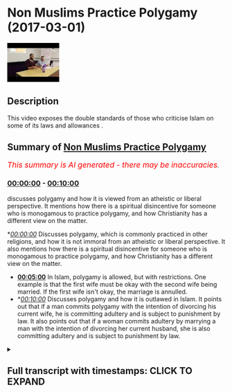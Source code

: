 # Non Muslims Practice Polygamy (2017-03-01)

![alt Non Muslims Practice Polygamy](q-TA4xTIXAQ.jpg "Non Muslims Practice Polygamy")

## Description

This video exposes the double standards of those who criticise Islam on some of its laws and allowances .

## Summary of [Non Muslims Practice Polygamy](https://www.youtube.com/watch?v=q-TA4xTIXAQ)


*<span style="color:red; font-size:125%">This summary is AI generated - there may be inaccuracies</span>. [](/)*

### [00:00:00](https://www.youtube.com/watch?v=q-TA4xTIXAQ&t=0) - [00:10:00](https://www.youtube.com/watch?v=q-TA4xTIXAQ&t=600)

 discusses polygamy and how it is viewed from an atheistic or liberal perspective. It mentions how there is a spiritual disincentive for someone who is monogamous to practice polygamy, and how Christianity has a different view on the matter.

**[00:00:00](https://www.youtube.com/watch?v=q-TA4xTIXAQ&t=0)* Discusses polygamy, which is commonly practiced in other religions, and how it is not immoral from an atheistic or liberal perspective. It also mentions how there is a spiritual disincentive for someone who is monogamous to practice polygamy, and how Christianity has a different view on the matter.
* **[00:05:00](https://www.youtube.com/watch?v=q-TA4xTIXAQ&t=300)** In Islam, polygamy is allowed, but with restrictions. One example is that the first wife must be okay with the second wife being married. If the first wife isn't okay, the marriage is annulled.
* **[00:10:00](https://www.youtube.com/watch?v=q-TA4xTIXAQ&t=600)* Discusses polygamy and how it is outlawed in Islam. It points out that if a man commits polygamy with the intention of divorcing his current wife, he is committing adultery and is subject to punishment by law. It also points out that if a woman commits adultery by marrying a man with the intention of divorcing her current husband, she is also committing adultery and is subject to punishment by law.

<details><summary><h2>Full transcript with timestamps: CLICK TO EXPAND</h2></summary>

[0:00:00](https://youtu.be/q-TA4xTIXAQ?t=0) Kiska means they come to us and all you  
[0:00:01](https://youtu.be/q-TA4xTIXAQ?t=1) look symptomatic for watching and I'm  
[0:00:03](https://youtu.be/q-TA4xTIXAQ?t=3) not showing today  
[0:00:04](https://youtu.be/q-TA4xTIXAQ?t=4) no Moses Baptist polygamy they practiced  
[0:00:07](https://youtu.be/q-TA4xTIXAQ?t=7) I don't care what anyone says how many  
[0:00:09](https://youtu.be/q-TA4xTIXAQ?t=9) guys are these statistics show this they  
[0:00:11](https://youtu.be/q-TA4xTIXAQ?t=11) have side chains they have mistresses  
[0:00:15](https://youtu.be/q-TA4xTIXAQ?t=15) it's not right but the thing is they do  
[0:00:18](https://youtu.be/q-TA4xTIXAQ?t=18) they go and cheat on their wives left  
[0:00:21](https://youtu.be/q-TA4xTIXAQ?t=21) right center Islam says no you can't go  
[0:00:25](https://youtu.be/q-TA4xTIXAQ?t=25) and use another female for your sexual  
[0:00:28](https://youtu.be/q-TA4xTIXAQ?t=28) desires  
[0:00:28](https://youtu.be/q-TA4xTIXAQ?t=28) you can't go today I'm just reading  
[0:00:30](https://youtu.be/q-TA4xTIXAQ?t=30) usually because you know that's what I  
[0:00:32](https://youtu.be/q-TA4xTIXAQ?t=32) want that allowed us for many reasons if  
[0:00:35](https://youtu.be/q-TA4xTIXAQ?t=35) entry comes read I'll repeat it but many  
[0:00:37](https://youtu.be/q-TA4xTIXAQ?t=37) reasons one of them is if you're going  
[0:00:39](https://youtu.be/q-TA4xTIXAQ?t=39) to do it you do it like a man  
[0:00:40](https://youtu.be/q-TA4xTIXAQ?t=40) yeah now this doesn't mean if a sister's  
[0:00:42](https://youtu.be/q-TA4xTIXAQ?t=42) you don't to share husband good you  
[0:00:44](https://youtu.be/q-TA4xTIXAQ?t=44) don't have to nobody said you're gonna  
[0:00:45](https://youtu.be/q-TA4xTIXAQ?t=45) get killed  
[0:00:46](https://youtu.be/q-TA4xTIXAQ?t=46) yeah you know what I mean you don't have  
[0:00:50](https://youtu.be/q-TA4xTIXAQ?t=50) to you know you don't need to allow your  
[0:00:53](https://youtu.be/q-TA4xTIXAQ?t=53) husband to American let's come there's  
[0:00:55](https://youtu.be/q-TA4xTIXAQ?t=55) even if it in the even states in the  
[0:00:56](https://youtu.be/q-TA4xTIXAQ?t=56) contract and always get married again  
[0:00:58](https://youtu.be/q-TA4xTIXAQ?t=58) simple as you can translate but however  
[0:01:01](https://youtu.be/q-TA4xTIXAQ?t=61) if you know is all the same no that  
[0:01:07](https://youtu.be/q-TA4xTIXAQ?t=67) wasn't they they practice this yet so  
[0:01:09](https://youtu.be/q-TA4xTIXAQ?t=69) basically we as Muslims we it has gotta  
[0:01:12](https://youtu.be/q-TA4xTIXAQ?t=72) be done has to be done in the right way  
[0:01:13](https://youtu.be/q-TA4xTIXAQ?t=73) you have to give her the rights  
[0:01:15](https://youtu.be/q-TA4xTIXAQ?t=75) yeah you can treat her like a mistress  
[0:01:18](https://youtu.be/q-TA4xTIXAQ?t=78) or sanction whatever you you have to  
[0:01:20](https://youtu.be/q-TA4xTIXAQ?t=80) give her a right you have to treat their  
[0:01:21](https://youtu.be/q-TA4xTIXAQ?t=81) ego and brothers laugh and act like it's  
[0:01:23](https://youtu.be/q-TA4xTIXAQ?t=83) all fun again it's all happy day but  
[0:01:25](https://youtu.be/q-TA4xTIXAQ?t=85) there is a narration that says a if a  
[0:01:27](https://youtu.be/q-TA4xTIXAQ?t=87) husband doesn't treat the wives equally  
[0:01:29](https://youtu.be/q-TA4xTIXAQ?t=89) if you favor one month is up in the  
[0:01:31](https://youtu.be/q-TA4xTIXAQ?t=91) theaters when you will come leaning on  
[0:01:33](https://youtu.be/q-TA4xTIXAQ?t=93) one side yeah  
[0:01:34](https://youtu.be/q-TA4xTIXAQ?t=94) so let's consequences it's not that more  
[0:01:36](https://youtu.be/q-TA4xTIXAQ?t=96) happy days this that it's not that easy  
[0:01:37](https://youtu.be/q-TA4xTIXAQ?t=97) you can try to say and also today  
[0:01:39](https://youtu.be/q-TA4xTIXAQ?t=99) unfortunately the Asian committees here  
[0:01:41](https://youtu.be/q-TA4xTIXAQ?t=101) produce adaptable models of hacks  
[0:01:43](https://youtu.be/q-TA4xTIXAQ?t=103) damaged a biryani yeah what what what  
[0:01:47](https://youtu.be/q-TA4xTIXAQ?t=107) the thing is racism  
[0:01:48](https://youtu.be/q-TA4xTIXAQ?t=108) unfortunately racism is  
[0:01:50](https://youtu.be/q-TA4xTIXAQ?t=110) big yeah the most distant then watch  
[0:01:54](https://youtu.be/q-TA4xTIXAQ?t=114) this is a lockdown a like they're  
[0:01:55](https://youtu.be/q-TA4xTIXAQ?t=115) like garbage yeah it's disgusting  
[0:01:57](https://youtu.be/q-TA4xTIXAQ?t=117) behavior  
[0:01:59](https://youtu.be/q-TA4xTIXAQ?t=119) you know so if there is a brother who is  
[0:02:01](https://youtu.be/q-TA4xTIXAQ?t=121) willing to marry that stuff because that  
[0:02:04](https://youtu.be/q-TA4xTIXAQ?t=124) sister has needs financial need sexual  
[0:02:06](https://youtu.be/q-TA4xTIXAQ?t=126) needs you know means someone is a  
[0:02:07](https://youtu.be/q-TA4xTIXAQ?t=127) companion there someone to be a fatherly  
[0:02:09](https://youtu.be/q-TA4xTIXAQ?t=129) figure to her kids this is important um  
[0:02:12](https://youtu.be/q-TA4xTIXAQ?t=132) trying to see so Islam is there to set  
[0:02:15](https://youtu.be/q-TA4xTIXAQ?t=135) odors in case of scenarios you don't try  
[0:02:17](https://youtu.be/q-TA4xTIXAQ?t=137) to say almost want to has given us a  
[0:02:18](https://youtu.be/q-TA4xTIXAQ?t=138) solution what's the solution with other  
[0:02:20](https://youtu.be/q-TA4xTIXAQ?t=140) religions and establish all reason where  
[0:02:23](https://youtu.be/q-TA4xTIXAQ?t=143) else one sitting for not married trim  
[0:02:24](https://youtu.be/q-TA4xTIXAQ?t=144) squeeze them forth if you can only just  
[0:02:26](https://youtu.be/q-TA4xTIXAQ?t=146) marry only one and it's other servers it  
[0:02:28](https://youtu.be/q-TA4xTIXAQ?t=148) was all sort of says indeed you're not  
[0:02:30](https://youtu.be/q-TA4xTIXAQ?t=150) gonna be just you know so it is hard but  
[0:02:33](https://youtu.be/q-TA4xTIXAQ?t=153) there's many wisdoms behind it if that  
[0:02:35](https://youtu.be/q-TA4xTIXAQ?t=155) makes sense and there's no other news  
[0:02:36](https://youtu.be/q-TA4xTIXAQ?t=156) about Number bed liner I just a few  
[0:02:38](https://youtu.be/q-TA4xTIXAQ?t=158) plates him just one first of all like  
[0:02:40](https://youtu.be/q-TA4xTIXAQ?t=160) and for us you're saying this is always  
[0:02:43](https://youtu.be/q-TA4xTIXAQ?t=163) I ask myself when people ask me  
[0:02:45](https://youtu.be/q-TA4xTIXAQ?t=165) questions who's asking the question so  
[0:02:46](https://youtu.be/q-TA4xTIXAQ?t=166) if it's an atheist asking that question  
[0:02:48](https://youtu.be/q-TA4xTIXAQ?t=168) the question would be what kind of what  
[0:02:51](https://youtu.be/q-TA4xTIXAQ?t=171) kind of restrictions does the atheistic  
[0:02:54](https://youtu.be/q-TA4xTIXAQ?t=174) worldview have on Ligonier if it's the  
[0:02:56](https://youtu.be/q-TA4xTIXAQ?t=176) liberal asking that question someone who  
[0:02:58](https://youtu.be/q-TA4xTIXAQ?t=178) believes in liberal philosophy what kind  
[0:03:00](https://youtu.be/q-TA4xTIXAQ?t=180) of restrictions as liberal as an animus  
[0:03:02](https://youtu.be/q-TA4xTIXAQ?t=182) muscle go by legal liberalism I'm  
[0:03:04](https://youtu.be/q-TA4xTIXAQ?t=184) talking about philosophical liberalism  
[0:03:06](https://youtu.be/q-TA4xTIXAQ?t=186) in fact atheism nor a theism nor  
[0:03:09](https://youtu.be/q-TA4xTIXAQ?t=189) liberalism should have any restrictions  
[0:03:11](https://youtu.be/q-TA4xTIXAQ?t=191) on polygamy whether it's from a man or a  
[0:03:13](https://youtu.be/q-TA4xTIXAQ?t=193) woman but to be honest I'm also hoping  
[0:03:15](https://youtu.be/q-TA4xTIXAQ?t=195) that sounds especially if it sounds like  
[0:03:17](https://youtu.be/q-TA4xTIXAQ?t=197) the guidelines are clear but from an  
[0:03:19](https://youtu.be/q-TA4xTIXAQ?t=199) atheistic perspective or a liberal  
[0:03:21](https://youtu.be/q-TA4xTIXAQ?t=201) perspective  
[0:03:21](https://youtu.be/q-TA4xTIXAQ?t=201) polygamy is completely stay again for  
[0:03:24](https://youtu.be/q-TA4xTIXAQ?t=204) everyone and frankly you can say this  
[0:03:26](https://youtu.be/q-TA4xTIXAQ?t=206) there will be a spiritual a disincentive  
[0:03:28](https://youtu.be/q-TA4xTIXAQ?t=208) for someone there's all saying okay this  
[0:03:31](https://youtu.be/q-TA4xTIXAQ?t=211) is guilt I feel guilty according to the  
[0:03:33](https://youtu.be/q-TA4xTIXAQ?t=213) majority of philosophers and  
[0:03:34](https://youtu.be/q-TA4xTIXAQ?t=214) psychologists like Freud he wrote a book  
[0:03:36](https://youtu.be/q-TA4xTIXAQ?t=216) called civilization and its discontents  
[0:03:38](https://youtu.be/q-TA4xTIXAQ?t=218) this book I mean he says it should take  
[0:03:43](https://youtu.be/q-TA4xTIXAQ?t=223) over the it is one of the the primal  
[0:03:45](https://youtu.be/q-TA4xTIXAQ?t=225) self you know the the beast eale self  
[0:03:48](https://youtu.be/q-TA4xTIXAQ?t=228) really if that should take over guilt  
[0:03:50](https://youtu.be/q-TA4xTIXAQ?t=230) and his eyes should be demolished all  
[0:03:53](https://youtu.be/q-TA4xTIXAQ?t=233) the all the barriers if created for  
[0:03:54](https://youtu.be/q-TA4xTIXAQ?t=234) gills should be taken down and this is  
[0:03:57](https://youtu.be/q-TA4xTIXAQ?t=237) what you're going to find with new age  
[0:03:59](https://youtu.be/q-TA4xTIXAQ?t=239) kind of  
[0:03:59](https://youtu.be/q-TA4xTIXAQ?t=239) slash liberalism is kind of like an  
[0:04:02](https://youtu.be/q-TA4xTIXAQ?t=242) upgraded headin ISM so there is no first  
[0:04:05](https://youtu.be/q-TA4xTIXAQ?t=245) of all from an atheistic paradigm or  
[0:04:07](https://youtu.be/q-TA4xTIXAQ?t=247) from a liberal paradigm there is no way  
[0:04:10](https://youtu.be/q-TA4xTIXAQ?t=250) anyone could argue that it's immoral  
[0:04:12](https://youtu.be/q-TA4xTIXAQ?t=252) objectively speaking that - for polygamy  
[0:04:16](https://youtu.be/q-TA4xTIXAQ?t=256) to take place a liberalism doesn't  
[0:04:18](https://youtu.be/q-TA4xTIXAQ?t=258) disallow it only Liberal government's  
[0:04:20](https://youtu.be/q-TA4xTIXAQ?t=260) have disallowed it that's the difference  
[0:04:21](https://youtu.be/q-TA4xTIXAQ?t=261) number two if you look at it from the  
[0:04:23](https://youtu.be/q-TA4xTIXAQ?t=263) previous dispensations and other  
[0:04:25](https://youtu.be/q-TA4xTIXAQ?t=265) religions you'll find that it's commonly  
[0:04:27](https://youtu.be/q-TA4xTIXAQ?t=267) practiced in all of the other world  
[0:04:29](https://youtu.be/q-TA4xTIXAQ?t=269) religions in fact with no exception or  
[0:04:32](https://youtu.be/q-TA4xTIXAQ?t=272) the major world religions with no  
[0:04:34](https://youtu.be/q-TA4xTIXAQ?t=274) exception the six major world religions  
[0:04:36](https://youtu.be/q-TA4xTIXAQ?t=276) all of them have a billy goat Sandman  
[0:04:38](https://youtu.be/q-TA4xTIXAQ?t=278) Christianity you know obviously as you  
[0:04:40](https://youtu.be/q-TA4xTIXAQ?t=280) know Solomon had 300 whites  
[0:04:43](https://youtu.be/q-TA4xTIXAQ?t=283) I mean Abraham had three wives and Jesus  
[0:04:46](https://youtu.be/q-TA4xTIXAQ?t=286) has come and said in Matthews I've not  
[0:04:48](https://youtu.be/q-TA4xTIXAQ?t=288) come to do away with the law the  
[0:04:49](https://youtu.be/q-TA4xTIXAQ?t=289) prophets I've come to affirm them and  
[0:04:51](https://youtu.be/q-TA4xTIXAQ?t=291) that is why you'll find that Anabaptist  
[0:04:53](https://youtu.be/q-TA4xTIXAQ?t=293) juror community which is a special type  
[0:04:55](https://youtu.be/q-TA4xTIXAQ?t=295) of Christian community enforce polygamy  
[0:04:58](https://youtu.be/q-TA4xTIXAQ?t=298) so it's only a historical thing that  
[0:05:00](https://youtu.be/q-TA4xTIXAQ?t=300) polygamy was outlawed from a Christian  
[0:05:02](https://youtu.be/q-TA4xTIXAQ?t=302) perspective Christianity and Judaism and  
[0:05:04](https://youtu.be/q-TA4xTIXAQ?t=304) Judaism the ready Jews they practiced  
[0:05:06](https://youtu.be/q-TA4xTIXAQ?t=306) polygamy in Hindu and Hindu scripture  
[0:05:08](https://youtu.be/q-TA4xTIXAQ?t=308) there's many different verses of their  
[0:05:11](https://youtu.be/q-TA4xTIXAQ?t=311) gods having 16,000 wives you know ten  
[0:05:13](https://youtu.be/q-TA4xTIXAQ?t=313) thousand Murata one thousand chav sex  
[0:05:17](https://youtu.be/q-TA4xTIXAQ?t=317) slaves distances that's all completely  
[0:05:19](https://youtu.be/q-TA4xTIXAQ?t=319) normal in their in their paradigm as for  
[0:05:22](https://youtu.be/q-TA4xTIXAQ?t=322) Sikhism I think six of the eleven or  
[0:05:25](https://youtu.be/q-TA4xTIXAQ?t=325) twelve gurus when polygamous  
[0:05:27](https://youtu.be/q-TA4xTIXAQ?t=327) relationships so almost no a world  
[0:05:29](https://youtu.be/q-TA4xTIXAQ?t=329) religion or what no well paradigm which  
[0:05:31](https://youtu.be/q-TA4xTIXAQ?t=331) is popularized today this allows  
[0:05:34](https://youtu.be/q-TA4xTIXAQ?t=334) polygamy you'll find that from all of  
[0:05:36](https://youtu.be/q-TA4xTIXAQ?t=336) the world religions and all the world  
[0:05:38](https://youtu.be/q-TA4xTIXAQ?t=338) paradigms which are popularized Islam  
[0:05:40](https://youtu.be/q-TA4xTIXAQ?t=340) actually has the Muslims the irony of it  
[0:05:41](https://youtu.be/q-TA4xTIXAQ?t=341) has the most restriction when it comes  
[0:05:44](https://youtu.be/q-TA4xTIXAQ?t=344) to this practice and I'll tell you the  
[0:05:45](https://youtu.be/q-TA4xTIXAQ?t=345) restrictions because it says thank you  
[0:05:47](https://youtu.be/q-TA4xTIXAQ?t=347) how matter by lack of men in the second  
[0:05:48](https://youtu.be/q-TA4xTIXAQ?t=348) lesson also a thought about it says  
[0:05:50](https://youtu.be/q-TA4xTIXAQ?t=350) marry who you will from the a by the way  
[0:05:53](https://youtu.be/q-TA4xTIXAQ?t=353) just as a side note this verse came down  
[0:05:55](https://youtu.be/q-TA4xTIXAQ?t=355) which is another added irony it came  
[0:05:57](https://youtu.be/q-TA4xTIXAQ?t=357) down talking about helping often people  
[0:06:01](https://youtu.be/q-TA4xTIXAQ?t=361) often women in general by the way the  
[0:06:04](https://youtu.be/q-TA4xTIXAQ?t=364) Koran puts a special emphasis on  
[0:06:06](https://youtu.be/q-TA4xTIXAQ?t=366) but often girls you know so it has  
[0:06:09](https://youtu.be/q-TA4xTIXAQ?t=369) positive discrimination yes for orphan  
[0:06:12](https://youtu.be/q-TA4xTIXAQ?t=372) girls rather than boys  
[0:06:13](https://youtu.be/q-TA4xTIXAQ?t=373) so when they often girls get older and  
[0:06:15](https://youtu.be/q-TA4xTIXAQ?t=375) obviously a pubescent that is when the  
[0:06:18](https://youtu.be/q-TA4xTIXAQ?t=378) quran from this perspective you know  
[0:06:20](https://youtu.be/q-TA4xTIXAQ?t=380) advisement to marry who you want from  
[0:06:23](https://youtu.be/q-TA4xTIXAQ?t=383) from the orphan girls or or from the  
[0:06:26](https://youtu.be/q-TA4xTIXAQ?t=386) woman generally two three and four  
[0:06:28](https://youtu.be/q-TA4xTIXAQ?t=388) why don't have the right let's have a  
[0:06:30](https://youtu.be/q-TA4xTIXAQ?t=390) look iraq of why has an arm of allocate  
[0:06:31](https://youtu.be/q-TA4xTIXAQ?t=391) a metal comb so if you can't if you fear  
[0:06:34](https://youtu.be/q-TA4xTIXAQ?t=394) that you even fear that you can't do  
[0:06:36](https://youtu.be/q-TA4xTIXAQ?t=396) justice to marry one only one or where  
[0:06:39](https://youtu.be/q-TA4xTIXAQ?t=399) you are I am possessive now the point  
[0:06:40](https://youtu.be/q-TA4xTIXAQ?t=400) here is important first of all there is  
[0:06:43](https://youtu.be/q-TA4xTIXAQ?t=403) a you could say there's a kind of  
[0:06:45](https://youtu.be/q-TA4xTIXAQ?t=405) warning no crime issues against polygamy  
[0:06:47](https://youtu.be/q-TA4xTIXAQ?t=407) there's no doubt it's not a small back  
[0:06:50](https://youtu.be/q-TA4xTIXAQ?t=410) which means is allowed in Islam it's not  
[0:06:52](https://youtu.be/q-TA4xTIXAQ?t=412) what's to happen it's not fun it's not  
[0:06:54](https://youtu.be/q-TA4xTIXAQ?t=414) something which is recommended nor is it  
[0:06:56](https://youtu.be/q-TA4xTIXAQ?t=416) something which is obviously compulsory  
[0:06:58](https://youtu.be/q-TA4xTIXAQ?t=418) and as Ali said I mean this is  
[0:07:00](https://youtu.be/q-TA4xTIXAQ?t=420) definitely the case and the solves all  
[0:07:02](https://youtu.be/q-TA4xTIXAQ?t=422) the problems with women necessarily and  
[0:07:03](https://youtu.be/q-TA4xTIXAQ?t=423) this is actually quite an interesting  
[0:07:06](https://youtu.be/q-TA4xTIXAQ?t=426) thing which is specialized to the  
[0:07:07](https://youtu.be/q-TA4xTIXAQ?t=427) Islamic discourse it look Adama which is  
[0:07:09](https://youtu.be/q-TA4xTIXAQ?t=429) one of the major scholars of Islam  
[0:07:11](https://youtu.be/q-TA4xTIXAQ?t=431) they're one of the email of their humbly  
[0:07:13](https://youtu.be/q-TA4xTIXAQ?t=433) mother he quotes and others like it you  
[0:07:15](https://youtu.be/q-TA4xTIXAQ?t=435) know if you look at MIT called staff for  
[0:07:18](https://youtu.be/q-TA4xTIXAQ?t=438) women decides to if there's a contract  
[0:07:20](https://youtu.be/q-TA4xTIXAQ?t=440) basically before the marriage and the  
[0:07:22](https://youtu.be/q-TA4xTIXAQ?t=442) almond decides I don't wanna get married  
[0:07:23](https://youtu.be/q-TA4xTIXAQ?t=443) if you can't get married to a second or  
[0:07:24](https://youtu.be/q-TA4xTIXAQ?t=444) third wife of this madman basically the  
[0:07:27](https://youtu.be/q-TA4xTIXAQ?t=447) moment the man goes and tries to get  
[0:07:29](https://youtu.be/q-TA4xTIXAQ?t=449) married to a second wife is the the  
[0:07:30](https://youtu.be/q-TA4xTIXAQ?t=450) annulment of the marriage will commence  
[0:07:32](https://youtu.be/q-TA4xTIXAQ?t=452) by the way this with this ensures from  
[0:07:35](https://youtu.be/q-TA4xTIXAQ?t=455) from the woman's perspective and that  
[0:07:38](https://youtu.be/q-TA4xTIXAQ?t=458) the man doesn't get back to a second  
[0:07:40](https://youtu.be/q-TA4xTIXAQ?t=460) wife in more of a way then would be the  
[0:07:42](https://youtu.be/q-TA4xTIXAQ?t=462) case from an atheistic paradigm because  
[0:07:44](https://youtu.be/q-TA4xTIXAQ?t=464) when atheistic paradigm how is she  
[0:07:46](https://youtu.be/q-TA4xTIXAQ?t=466) how does she know what he's telling her  
[0:07:47](https://youtu.be/q-TA4xTIXAQ?t=467) is true if he says I love you own and I  
[0:07:50](https://youtu.be/q-TA4xTIXAQ?t=470) want to be with you Father I mean he  
[0:07:51](https://youtu.be/q-TA4xTIXAQ?t=471) doesn't have any real objective  
[0:07:52](https://youtu.be/q-TA4xTIXAQ?t=472) spiritual incentive objective spiritual  
[0:07:54](https://youtu.be/q-TA4xTIXAQ?t=474) incentive morality which is objective  
[0:07:56](https://youtu.be/q-TA4xTIXAQ?t=476) that would stop him from going to  
[0:07:59](https://youtu.be/q-TA4xTIXAQ?t=479) different woman multiple partners fact I  
[0:08:01](https://youtu.be/q-TA4xTIXAQ?t=481) was in the gym recently and that's how  
[0:08:04](https://youtu.be/q-TA4xTIXAQ?t=484) hollow like those a guy is married with  
[0:08:07](https://youtu.be/q-TA4xTIXAQ?t=487) kids innocent that and literally  
[0:08:09](https://youtu.be/q-TA4xTIXAQ?t=489) becoming fool now he started telling me  
[0:08:12](https://youtu.be/q-TA4xTIXAQ?t=492) like he started telling the other guys  
[0:08:13](https://youtu.be/q-TA4xTIXAQ?t=493) as all day you know yeah she let me go  
[0:08:15](https://youtu.be/q-TA4xTIXAQ?t=495) to Ibiza she let me talk about wife and  
[0:08:17](https://youtu.be/q-TA4xTIXAQ?t=497) then and then the other guy us and we  
[0:08:19](https://youtu.be/q-TA4xTIXAQ?t=499) gonna do that and then he started  
[0:08:21](https://youtu.be/q-TA4xTIXAQ?t=501) exposing himself you know I'm gonna go  
[0:08:22](https://youtu.be/q-TA4xTIXAQ?t=502) here's happened now how do we know that  
[0:08:25](https://youtu.be/q-TA4xTIXAQ?t=505) people are not just and this is the  
[0:08:27](https://youtu.be/q-TA4xTIXAQ?t=507) things the problem is that naivety can  
[0:08:29](https://youtu.be/q-TA4xTIXAQ?t=509) overcome somebody and they are assuming  
[0:08:32](https://youtu.be/q-TA4xTIXAQ?t=512) using emotional judgments that this man  
[0:08:35](https://youtu.be/q-TA4xTIXAQ?t=515) is always going to be loyal to me but  
[0:08:38](https://youtu.be/q-TA4xTIXAQ?t=518) not realizing that the sociological  
[0:08:39](https://youtu.be/q-TA4xTIXAQ?t=519) statistics show that you know being  
[0:08:43](https://youtu.be/q-TA4xTIXAQ?t=523) unfaithful to something which is a  
[0:08:44](https://youtu.be/q-TA4xTIXAQ?t=524) common feature of the of the Western  
[0:08:47](https://youtu.be/q-TA4xTIXAQ?t=527) paradigm so generally speaking of the  
[0:08:50](https://youtu.be/q-TA4xTIXAQ?t=530) Western experience so generally speaking  
[0:08:52](https://youtu.be/q-TA4xTIXAQ?t=532) here I think that in a nutshell  
[0:08:55](https://youtu.be/q-TA4xTIXAQ?t=535) aslam has real restrictions output for  
[0:08:57](https://youtu.be/q-TA4xTIXAQ?t=537) this but at the same time it's moba is  
[0:09:00](https://youtu.be/q-TA4xTIXAQ?t=540) the same time as allowed if certain  
[0:09:02](https://youtu.be/q-TA4xTIXAQ?t=542) things are put in place and I don't see  
[0:09:05](https://youtu.be/q-TA4xTIXAQ?t=545) how that could be used as an evidence  
[0:09:06](https://youtu.be/q-TA4xTIXAQ?t=546) against Islam unless you have an  
[0:09:07](https://youtu.be/q-TA4xTIXAQ?t=547) objective reasoning to show that  
[0:09:10](https://youtu.be/q-TA4xTIXAQ?t=550) polygamy is wrong on an objective level  
[0:09:12](https://youtu.be/q-TA4xTIXAQ?t=552) which you can never do for lazy sickness  
[0:09:13](https://youtu.be/q-TA4xTIXAQ?t=553) but yeah it's true and also if for  
[0:09:16](https://youtu.be/q-TA4xTIXAQ?t=556) example one guy his chin on is y ou go  
[0:09:20](https://youtu.be/q-TA4xTIXAQ?t=560) mistress whatever what's the weapon to  
[0:09:22](https://youtu.be/q-TA4xTIXAQ?t=562) call police  
[0:09:22](https://youtu.be/q-TA4xTIXAQ?t=562) please go put a name it was this one he  
[0:09:26](https://youtu.be/q-TA4xTIXAQ?t=566) was arrested come in Oscar  
[0:09:28](https://youtu.be/q-TA4xTIXAQ?t=568) so the thing is for example in Islam if  
[0:09:30](https://youtu.be/q-TA4xTIXAQ?t=570) the first wife is okay yet and the wife  
[0:09:35](https://youtu.be/q-TA4xTIXAQ?t=575) for him to get married again it filled  
[0:09:37](https://youtu.be/q-TA4xTIXAQ?t=577) them okay you too  
[0:09:38](https://youtu.be/q-TA4xTIXAQ?t=578) why is it like no no no it's there okay  
[0:09:42](https://youtu.be/q-TA4xTIXAQ?t=582) look at this that next mark on her body  
[0:09:44](https://youtu.be/q-TA4xTIXAQ?t=584) ten girlfriends yeah happy days good she  
[0:09:47](https://youtu.be/q-TA4xTIXAQ?t=587) on your wife mistresses good  
[0:09:49](https://youtu.be/q-TA4xTIXAQ?t=589) well this car comes to do in the write  
[0:09:51](https://youtu.be/q-TA4xTIXAQ?t=591) my novel but he Thomas E is absolute  
[0:09:54](https://youtu.be/q-TA4xTIXAQ?t=594) true I'm sorry in this country there's  
[0:09:56](https://youtu.be/q-TA4xTIXAQ?t=596) no law it's for from treating on your  
[0:09:58](https://youtu.be/q-TA4xTIXAQ?t=598) wife  
[0:09:58](https://youtu.be/q-TA4xTIXAQ?t=598) I mean think there isn't what we doing  
[0:10:00](https://youtu.be/q-TA4xTIXAQ?t=600) it we gonna get the point is why is it  
[0:10:02](https://youtu.be/q-TA4xTIXAQ?t=602) the case where a man can actually have a  
[0:10:04](https://youtu.be/q-TA4xTIXAQ?t=604) polygamous relationship with  
[0:10:06](https://youtu.be/q-TA4xTIXAQ?t=606) hundred over a thousand members and  
[0:10:08](https://youtu.be/q-TA4xTIXAQ?t=608) given them their rights yeah this is  
[0:10:09](https://youtu.be/q-TA4xTIXAQ?t=609) really important for this time came to  
[0:10:11](https://youtu.be/q-TA4xTIXAQ?t=611) protect the rights of people respecting  
[0:10:14](https://youtu.be/q-TA4xTIXAQ?t=614) that female you can't go at a loser if  
[0:10:17](https://youtu.be/q-TA4xTIXAQ?t=617) you marry this time if you marry  
[0:10:18](https://youtu.be/q-TA4xTIXAQ?t=618) somebody with the intentions of divorced  
[0:10:20](https://youtu.be/q-TA4xTIXAQ?t=620) it's Haram if you said no than just  
[0:10:23](https://youtu.be/q-TA4xTIXAQ?t=623) maria user it surrounded committing zina  
[0:10:25](https://youtu.be/q-TA4xTIXAQ?t=625) well she won't meet your people you  
[0:10:27](https://youtu.be/q-TA4xTIXAQ?t=627) would be for that intention  
</details>